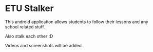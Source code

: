 # ETU Stalker
This android application allows students to follow their lessons and any school related stuff.

Also stalk each other :D

Videos and screenshots will be added.
